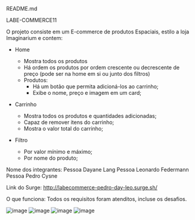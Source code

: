 README.md

LABE-COMMERCE11

O projeto consiste em um E-commerce de produtos Espaciais, estilo a loja Imaginarium e contem: 

- Home
    - Mostra todos os produtos
    - Há ordem os produtos por ordem crescente ou decrescente de preço (pode ser na home em si ou junto dos filtros)
    - Produtos:
        - Há um botão que permita adicioná-los ao carrinho;
        - Exibe o nome, preço e imagem em um card;
        
- Carrinho
    - Mostra todos os produtos e quantidades adicionadas;
    - Capaz de remover itens do carrinho;
    - Mostra o valor total do carrinho;
- Filtro
    - Por valor mínimo e máximo;
    - Por nome do produto;

Nome dos integrantes:
Pessoa Dayane Lang
Pessoa Leonardo Federmann
Pessoa Pedro Cysne

Link do Surge: http://labecommerce-pedro-day-leo.surge.sh/

O que funciona:
Todos os requisitos foram atenditos, incluse os desafios.

![image](https://user-images.githubusercontent.com/77943169/111830500-d00ab280-88cc-11eb-8850-35713b1962ff.png)
![image](https://user-images.githubusercontent.com/77943169/111830541-e57fdc80-88cc-11eb-9e9a-8c0e21852662.png)
![image](https://user-images.githubusercontent.com/77943169/111830582-f92b4300-88cc-11eb-98ec-46a8fa13af14.png)
![image](https://user-images.githubusercontent.com/77943169/111830686-13652100-88cd-11eb-953b-741e9b2a09fc.png)







